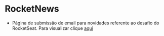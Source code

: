 <h1>RocketNews</h1>

- Página de submissão de email para novidades referente ao desafio do RocketSeat. Para visualizar clique <a href="https://and-phillips.github.io/rocketnews/">aqui</a>

  

